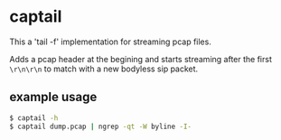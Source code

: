 # captail

This a 'tail -f' implementation for streaming pcap files.

Adds a pcap header at the begining and starts streaming after the first `\r\n\r\n` to match with a new bodyless sip packet.

## example usage

```bash
$ captail -h
$ captail dump.pcap | ngrep -qt -W byline -I-
```
